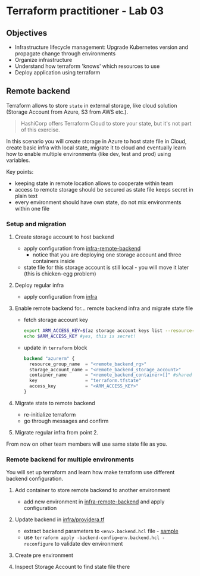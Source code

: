 # Terraform practitioner - Lab 03

## Objectives

- Infrastructure lifecycle management: Upgrade Kubernetes version and propagate change through environments
- Organize infrastructure
- Understand how terraform 'knows' which resources to use
- Deploy application using terraform

## Remote backend

Terraform allows to store `state` in external storage, like cloud solution (Storage Account from Azure, S3 from AWS etc.). 

> HashiCorp offers Terraform Cloud to store your state, but it's not part of this exercise.

In this scenario you will create storage in Azure to host state file in Cloud, create basic infra with local state, migrate it to cloud and eventually learn how to enable multiple environments (like dev, test and prod) using variables.

Key points:
- keeping state in remote location allows to cooperate within team
- access to remote storage should be secured as state file keeps secret in plain text
- every environment should have own state, do not mix environments within one file

### Setup and migration

1. Create storage account to host backend
   - apply configuration from [infra-remote-backend](./infra-remote-backend/)
     - notice that you are deploying one storage account and three containers inside
   - state file for this storage account is still local - you will move it later (this is chicken-egg problem)
   
2. Deploy regular infra 
    - apply configuration from [infra](./infra/)
  
3. Enable remote backend for... remote backend infra and migrate state file
   - fetch storage account key
     ```bash
     export ARM_ACCESS_KEY=$(az storage account keys list --resource-group "<remote_backend_rg>" --account-name "<remote_backend_storage_account>" --query '[0].value' -o tsv)
     echo $ARM_ACCESS_KEY #yes, this is secret!
     ```
    - update [](./infra-remote-backend/providers.tf) in `terraform` block
      ```terraform
      backend "azurerm" {
        resource_group_name  = "<remote_backend_rg>"
        storage_account_name = "<remote_backend_storage_account>"
        container_name       = "<remote_backend_container>[]" #shared
        key                  = "terraform.tfstate"
        access_key           = "<ARM_ACCESS_KEY>"
      }
      ```
4. Migrate state to remote backend

   - re-initialize terraform
   - go through messages and confirm

5. Migrate regular infra from point 2.

From now on other team members will use same state file as you.

### Remote backend for multiple environments

You will set up terraform and learn how make terraform use different backend configuration.

1. Add container to store remote backend to another environment

   - add new environment in [infra-remote-backend](./infra-remote-backend/main.tf) and apply configuration

2. Update backend in [infra/providera.tf](./infra/providers.tf)
   - extract backend parameters to `<env>.backend.hcl` file - [sample](.infra/../infra/backend.hcl.sample)
   - use `terraform apply -backend-config=env.backend.hcl -reconfigure` to validate dev environment

3. Create pre environment
4. Inspect Storage Account to find state file there
  

